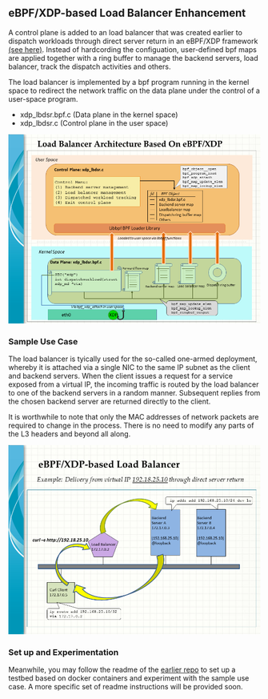 ## eBPF/XDP-based Load Balancer Enhancement

A control plane is added to an load balancer that was created earlier to dispatch workloads through direct server return in an eBPF/XDP framework [(see here)](https://github.com/snpsuen/XDP_DSR_Load_Balancer). Instead of hardcording the configuation, user-defined bpf maps are applied together with a ring buffer to manage the backend servers, load balancer, track the dispatch activities and others. 

The load balancer is implemented by a bpf program running in the kernel space to redirect the network traffic on the data plane under the control of a user-space program.
* xdp_lbdsr.bpf.c (Data plane in the kernel space)
* xdp_lbdsr.c (Control plane in the user space)

![Load Balancer Architecture Based on eBPF/XDP](XDP_DSR_LoadBalancer01_p2.png)

### Sample Use Case

The load balancer is tyically used for the so-called one-armed deployment, whereby it is attached via a single NIC to the same IP subnet as the client and backend servers. When the client issues a request for a service exposed from a virtual IP, the incoming traffic is routed by the load balancer to one of the backend servers in a random manner. Subsequent replies from the chosen backend server are returned directly to the client.

It is worthwhile to note that only the MAC addresses of network packets are required to change in the process. There is no need to modify any parts of the L3 headers and beyond all along.

![Delivery Of Workloads Through Direct Server Return](XDP_DSR_LoadBalancer01_p1.png)

### Set up and Experimentation

Meanwhile, you may follow the readme of the [earlier repo](https://github.com/snpsuen/XDP_DSR_Load_Balancer) to set up a testbed based on docker containers and experiment with the sample use case. A more specific set of readme instructions will be provided soon.



